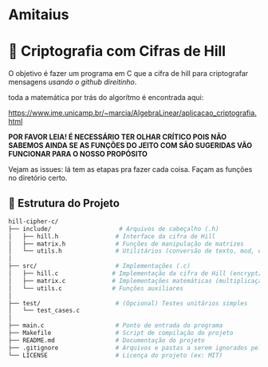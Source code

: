# Amitaius
# 🔐 Criptografia com Cifras de Hill

O objetivo é fazer um programa em C que a cifra de hill para criptografar mensagens *usando o github direitinho*.

toda a matemática por trás do algorítmo é encontrada aqui: 

https://www.ime.unicamp.br/~marcia/AlgebraLinear/aplicacao_criptografia.html

**POR FAVOR LEIA! É NECESSÁRIO TER OLHAR CRÍTICO POIS NÃO SABEMOS AINDA SE AS FUNÇÕES DO JEITO COM SÃO SUGERIDAS VÃO FUNCIONAR PARA O NOSSO PROPÓSITO**

Vejam as issues: lá tem as etapas pra fazer cada coisa. Façam as funções no diretório certo. 


## 📁 Estrutura do Projeto

```bash
hill-cipher-c/
├── include/                   # Arquivos de cabeçalho (.h)
│   ├── hill.h                # Interface da cifra de Hill
│   ├── matrix.h              # Funções de manipulação de matrizes
│   └── utils.h               # Utilitários (conversão de texto, mod, etc.)
│
├── src/                      # Implementações (.c)
│   ├── hill.c               # Implementação da cifra de Hill (encrypt/decrypt)
│   ├── matrix.c             # Implementações matemáticas (multiplicação, inversa, etc.)
│   └── utils.c              # Funções auxiliares
│
├── test/                     # (Opcional) Testes unitários simples
│   └── test_cases.c
│
├── main.c                    # Ponto de entrada do programa
├── Makefile                  # Script de compilação do projeto
├── README.md                 # Documentação do projeto
├── .gitignore                # Arquivos e pastas a serem ignorados pelo Git
└── LICENSE                   # Licença do projeto (ex: MIT)

